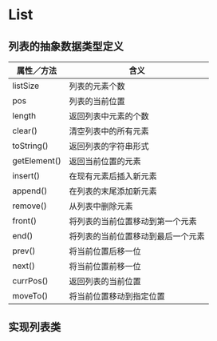 # List

## 列表的抽象数据类型定义

属性／方法|含义
----|----
listSize|列表的元素个数
pos|列表的当前位置
length|返回列表中元素的个数
clear()|清空列表中的所有元素
toString()|返回列表的字符串形式
getElement()|返回当前位置的元素
insert()|在现有元素后插入新元素
append()|在列表的末尾添加新元素
remove()|从列表中删除元素
front()|将列表的当前位置移动到第一个元素
end()|将列表的当前位置移动到最后一个元素
prev()|将当前位置后移一位
next()|将当前位置前移一位
currPos()|返回列表的当前位置
moveTo()|将当前位置移动到指定位置

## 实现列表类